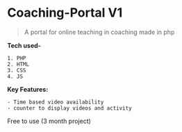 # Coaching-Portal V1
> A portal for online teaching in coaching made in php

**Tech used-**
```
1. PHP
2. HTML
3. CSS
4. JS
```

**Key Features:**
```
- Time based video availability
- counter to display videos and activity
```

Free to use (3 month project)
